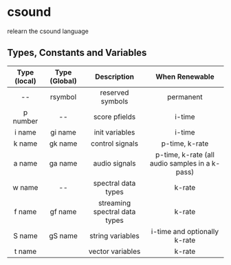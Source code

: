 # csound
relearn the csound language

## Types, Constants and Variables

| Type (local) | Type (Global) |          Description          |                 When Renewable                 |
|:------------:|:-------------:|:-----------------------------:|:----------------------------------------------:|
| --           | rsymbol       | reserved symbols              | permanent                                      |
| p number     | --            | score pfields                 | i-time                                         |
| i name       | gi name       | init variables                | i-time                                         |
| k name       | gk name       | control signals               | p-time, k-rate                                 |
| a name       | ga name       | audio signals                 | p-time, k-rate (all audio samples in a k-pass) |
| w name       | --            | spectral data types           | k-rate                                         |
| f name       | gf name       | streaming spectral data types | k-rate                                         |
| S name       | gS name       | string variables              | i-time and optionally k-rate                   |
| t name       |               | vector variables              | k-rate                                         |
